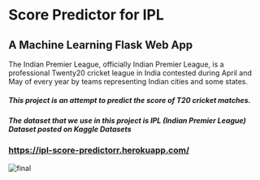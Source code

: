 #                                                     Score Predictor for IPL 
##                                                 A Machine Learning Flask Web App

The Indian Premier League, officially  Indian Premier League, is a professional Twenty20 cricket league in India contested during April and May of every year by teams representing Indian cities and some states.
##### This project is an attempt to predict the score of T20 cricket matches.
##### The dataset that we use in this project is IPL (Indian Premier League) Dataset posted on Kaggle Datasets 

###                            https://ipl-score-predictorr.herokuapp.com/

                                                      

![final](https://user-images.githubusercontent.com/53188725/96151955-9c94b800-0f29-11eb-8034-84e3bca57302.gif)
